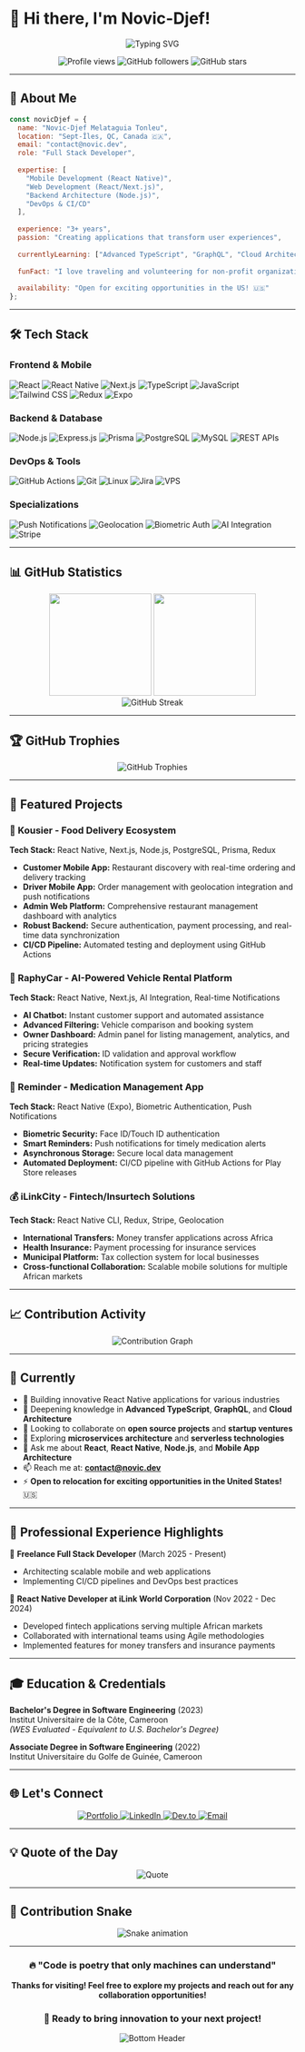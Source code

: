 # 👋 Hi there, I'm Novic-Djef!

<div align="center">
  <img src="https://readme-typing-svg.herokuapp.com?font=Fira+Code&weight=500&size=24&duration=3000&pause=1000&color=00D4AA&center=true&vCenter=true&random=false&width=600&lines=Passionate+Full+Stack+Developer;React+%26+React+Native+Specialist;Mobile+Development+Expert;Building+Amazing+User+Experiences" alt="Typing SVG" />
</div>

<p align="center">
  <img src="https://komarev.com/ghpvc/?username=novicdjef&label=Profile%20Views&color=00d4aa&style=flat-square" alt="Profile views" />
  <img src="https://img.shields.io/github/followers/novicdjef?label=Followers&style=flat-square&color=00d4aa" alt="GitHub followers" />
  <img src="https://img.shields.io/github/stars/novicdjef?label=Stars&style=flat-square&color=00d4aa" alt="GitHub stars" />
</p>

---

## 🚀 About Me

```javascript
const novicDjef = {
  name: "Novic-Djef Melataguia Tonleu",
  location: "Sept-Îles, QC, Canada 🇨🇦",
  email: "contact@novic.dev",
  role: "Full Stack Developer",
  
  expertise: [
    "Mobile Development (React Native)",
    "Web Development (React/Next.js)",
    "Backend Architecture (Node.js)",
    "DevOps & CI/CD"
  ],
  
  experience: "3+ years",
  passion: "Creating applications that transform user experiences",
  
  currentlyLearning: ["Advanced TypeScript", "GraphQL", "Cloud Architecture"],
  
  funFact: "I love traveling and volunteering for non-profit organizations 🌍✈️",
  
  availability: "Open for exciting opportunities in the US! 🇺🇸"
};
```

---

## 🛠️ Tech Stack

### Frontend & Mobile
<p>
  <img src="https://img.shields.io/badge/React-20232A?style=for-the-badge&logo=react&logoColor=61DAFB" alt="React"/>
  <img src="https://img.shields.io/badge/React_Native-20232A?style=for-the-badge&logo=react&logoColor=61DAFB" alt="React Native"/>
  <img src="https://img.shields.io/badge/Next.js-000000?style=for-the-badge&logo=next.js&logoColor=white" alt="Next.js"/>
  <img src="https://img.shields.io/badge/TypeScript-007ACC?style=for-the-badge&logo=typescript&logoColor=white" alt="TypeScript"/>
  <img src="https://img.shields.io/badge/JavaScript-323330?style=for-the-badge&logo=javascript&logoColor=F7DF1E" alt="JavaScript"/>
  <img src="https://img.shields.io/badge/Tailwind_CSS-38B2AC?style=for-the-badge&logo=tailwind-css&logoColor=white" alt="Tailwind CSS"/>
  <img src="https://img.shields.io/badge/Redux-593D88?style=for-the-badge&logo=redux&logoColor=white" alt="Redux"/>
  <img src="https://img.shields.io/badge/Expo-000020?style=for-the-badge&logo=expo&logoColor=white" alt="Expo"/>
</p>

### Backend & Database
<p>
  <img src="https://img.shields.io/badge/Node.js-339933?style=for-the-badge&logo=nodedotjs&logoColor=white" alt="Node.js"/>
  <img src="https://img.shields.io/badge/Express.js-000000?style=for-the-badge&logo=express&logoColor=white" alt="Express.js"/>
  <img src="https://img.shields.io/badge/Prisma-3982CE?style=for-the-badge&logo=Prisma&logoColor=white" alt="Prisma"/>
  <img src="https://img.shields.io/badge/PostgreSQL-316192?style=for-the-badge&logo=postgresql&logoColor=white" alt="PostgreSQL"/>
  <img src="https://img.shields.io/badge/MySQL-005C84?style=for-the-badge&logo=mysql&logoColor=white" alt="MySQL"/>
  <img src="https://img.shields.io/badge/RESTful_APIs-FF6B6B?style=for-the-badge&logo=api&logoColor=white" alt="REST APIs"/>
</p>

### DevOps & Tools
<p>
  <img src="https://img.shields.io/badge/GitHub_Actions-2088FF?style=for-the-badge&logo=github-actions&logoColor=white" alt="GitHub Actions"/>
  <img src="https://img.shields.io/badge/Git-F05032?style=for-the-badge&logo=git&logoColor=white" alt="Git"/>
  <img src="https://img.shields.io/badge/Linux-FCC624?style=for-the-badge&logo=linux&logoColor=black" alt="Linux"/>
  <img src="https://img.shields.io/badge/Jira-0052CC?style=for-the-badge&logo=Jira&logoColor=white" alt="Jira"/>
  <img src="https://img.shields.io/badge/VPS-4A90E2?style=for-the-badge&logo=server&logoColor=white" alt="VPS"/>
</p>

### Specializations
<p>
  <img src="https://img.shields.io/badge/Push_Notifications-FF6B6B?style=for-the-badge&logo=firebase&logoColor=white" alt="Push Notifications"/>
  <img src="https://img.shields.io/badge/Geolocation_Services-4285F4?style=for-the-badge&logo=googlemaps&logoColor=white" alt="Geolocation"/>
  <img src="https://img.shields.io/badge/Biometric_Auth-1DB954?style=for-the-badge&logo=android&logoColor=white" alt="Biometric Auth"/>
  <img src="https://img.shields.io/badge/AI_Integration-FF6B35?style=for-the-badge&logo=openai&logoColor=white" alt="AI Integration"/>
  <img src="https://img.shields.io/badge/Stripe_Payments-626CD9?style=for-the-badge&logo=Stripe&logoColor=white" alt="Stripe"/>
</p>

---

## 📊 GitHub Statistics

<div align="center">
  <img height="180em" src="https://github-readme-stats.vercel.app/api?username=novicdjef&show_icons=true&theme=tokyonight&include_all_commits=true&count_private=true&hide_border=true"/>
  <img height="180em" src="https://github-readme-stats.vercel.app/api/top-langs/?username=novicdjef&layout=compact&langs_count=8&theme=tokyonight&hide_border=true"/>
</div>

<div align="center">
  <img src="https://github-readme-streak-stats.herokuapp.com/?user=novicdjef&theme=tokyonight&hide_border=true" alt="GitHub Streak"/>
</div>

---

## 🏆 GitHub Trophies

<div align="center">
  <img src="https://github-profile-trophy.vercel.app/?username=novicdjef&theme=tokyonight&no-frame=true&column=7&margin-w=15&margin-h=15" alt="GitHub Trophies"/>
</div>

---

## 🚀 Featured Projects

### 🍕 Kousier - Food Delivery Ecosystem
**Tech Stack:** React Native, Next.js, Node.js, PostgreSQL, Prisma, Redux
- **Customer Mobile App:** Restaurant discovery with real-time ordering and delivery tracking
- **Driver Mobile App:** Order management with geolocation integration and push notifications
- **Admin Web Platform:** Comprehensive restaurant management dashboard with analytics
- **Robust Backend:** Secure authentication, payment processing, and real-time data synchronization
- **CI/CD Pipeline:** Automated testing and deployment using GitHub Actions

### 🚗 RaphyCar - AI-Powered Vehicle Rental Platform
**Tech Stack:** React Native, Next.js, AI Integration, Real-time Notifications
- **AI Chatbot:** Instant customer support and automated assistance
- **Advanced Filtering:** Vehicle comparison and booking system
- **Owner Dashboard:** Admin panel for listing management, analytics, and pricing strategies
- **Secure Verification:** ID validation and approval workflow
- **Real-time Updates:** Notification system for customers and staff

### 💊 Reminder - Medication Management App
**Tech Stack:** React Native (Expo), Biometric Authentication, Push Notifications
- **Biometric Security:** Face ID/Touch ID authentication
- **Smart Reminders:** Push notifications for timely medication alerts
- **Asynchronous Storage:** Secure local data management
- **Automated Deployment:** CI/CD pipeline with GitHub Actions for Play Store releases

### 💰 iLinkCity - Fintech/Insurtech Solutions
**Tech Stack:** React Native CLI, Redux, Stripe, Geolocation
- **International Transfers:** Money transfer applications across Africa
- **Health Insurance:** Payment processing for insurance services
- **Municipal Platform:** Tax collection system for local businesses
- **Cross-functional Collaboration:** Scalable mobile solutions for multiple African markets

---

## 📈 Contribution Activity

<div align="center">
  <img src="https://github-readme-activity-graph.vercel.app/graph?username=novicdjef&theme=tokyo-night&hide_border=true&area=true" alt="Contribution Graph"/>
</div>

---

## 🎯 Currently

- 🔭 Building innovative React Native applications for various industries
- 🌱 Deepening knowledge in **Advanced TypeScript**, **GraphQL**, and **Cloud Architecture**
- 👯 Looking to collaborate on **open source projects** and **startup ventures**
- 🤔 Exploring **microservices architecture** and **serverless technologies**
- 💬 Ask me about **React**, **React Native**, **Node.js**, and **Mobile App Architecture**
- 📫 Reach me at: **contact@novic.dev**
- ⚡ **Open to relocation for exciting opportunities in the United States!** 🇺🇸

---

## 💼 Professional Experience Highlights

🏢 **Freelance Full Stack Developer** (March 2025 - Present)
- Architecting scalable mobile and web applications
- Implementing CI/CD pipelines and DevOps best practices

🏢 **React Native Developer at iLink World Corporation** (Nov 2022 - Dec 2024)
- Developed fintech applications serving multiple African markets
- Collaborated with international teams using Agile methodologies
- Implemented features for money transfers and insurance payments

---

## 🎓 Education & Credentials

**Bachelor's Degree in Software Engineering** (2023)  
Institut Universitaire de la Côte, Cameroon  
*(WES Evaluated - Equivalent to U.S. Bachelor's Degree)*

**Associate Degree in Software Engineering** (2022)  
Institut Universitaire du Golfe de Guinée, Cameroon

---

## 🌐 Let's Connect

<div align="center">
  <a href="https://novic.dev" target="_blank">
    <img src="https://img.shields.io/badge/Portfolio-000000?style=for-the-badge&logo=About.me&logoColor=white" alt="Portfolio"/>
  </a>
  <a href="https://www.linkedin.com/in/n-d-melataguia-tonleu" target="_blank">
    <img src="https://img.shields.io/badge/LinkedIn-0077B5?style=for-the-badge&logo=linkedin&logoColor=white" alt="LinkedIn"/>
  </a>
  <a href="https://dev.to/novic_melataguia" target="_blank">
    <img src="https://img.shields.io/badge/dev.to-0A0A0A?style=for-the-badge&logo=devdotto&logoColor=white" alt="Dev.to"/>
  </a>
  <a href="mailto:contact@novic.dev">
    <img src="https://img.shields.io/badge/Email-D14836?style=for-the-badge&logo=gmail&logoColor=white" alt="Email"/>
  </a>
</div>

---

## 💡 Quote of the Day

<div align="center">
  <img src="https://quotes-github-readme.vercel.app/api?type=horizontal&theme=tokyonight" alt="Quote"/>
</div>

---

## 🐍 Contribution Snake

<div align="center">
  <img src="https://github.com/novicdjef/novicdjef/blob/output/github-contribution-grid-snake.svg" alt="Snake animation"/>
</div>

---

<div align="center">
  
### 🔥 "Code is poetry that only machines can understand"

**Thanks for visiting! Feel free to explore my projects and reach out for any collaboration opportunities!**

### 🚀 Ready to bring innovation to your next project!

<img src="https://raw.githubusercontent.com/Trilokia/Trilokia/379277808c61ef204768a61bbc5d25bc7798ccf1/bottom_header.svg" alt="Bottom Header"/>

</div>
